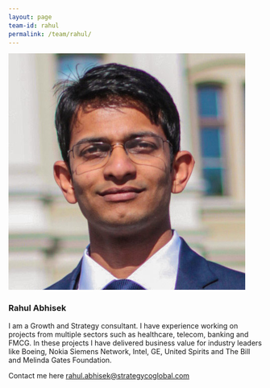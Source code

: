 ```yaml
---
layout: page
team-id: rahul
permalink: /team/rahul/
---
```


![Rahul Abhisek](/images/team/rahul.jpg)

### Rahul Abhisek

I am a Growth and Strategy consultant. I have experience working on projects from multiple sectors such as healthcare, telecom, banking and FMCG. In these projects I have delivered business value for industry leaders like Boeing, Nokia Siemens Network, Intel, GE, United Spirits and The Bill and Melinda Gates Foundation.

Contact me here 
rahul.abhisek@strategycoglobal.com
